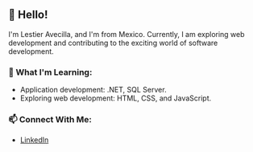 ## 👋 Hello!

I'm Lestier Avecilla, and I'm from Mexico. Currently, I am exploring web development and contributing to the exciting world of software development.

### 🚀 What I'm Learning:

- Application development: .NET, SQL Server.
- Exploring web development: HTML, CSS, and JavaScript.

### 📫 Connect With Me:

- [LinkedIn](https://www.linkedin.com/in/lestier-avecilla-alfaro-0b3a77159/)

